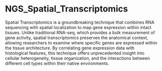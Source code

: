 # NGS_Spatial_Transcriptomics

Spatial Transcriptomics is a groundbreaking technique that combines RNA sequencing with spatial localization to map gene expression within intact tissues. Unlike traditional RNA-seq, which provides a bulk measurement of gene activity, spatial transcriptomics preserves the anatomical context, allowing researchers to examine where specific genes are expressed within the tissue architecture. By correlating gene expression data with histological features, this technique offers unprecedented insight into cellular heterogeneity, tissue organization, and the interactions between different cell types within their native environments.

